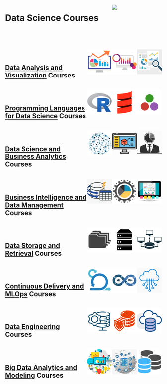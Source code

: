 <a href="https://udemy.com/"><img align="right" width="160" src="/logos/udemy.png"></img></a>

# Data Science Courses

<br><br>

<br>
<a href="/udemy-courses/data-science/data-analysis-and-visualization.md"><img align="right" width="80" src="https://github.com/cs-MohamedAyman/cs-MohamedAyman/blob/master/logos/data-analytics.png"></img></a>
<a href="/udemy-courses/data-science/data-analysis-and-visualization.md"><img align="right" width="80" src="https://github.com/cs-MohamedAyman/cs-MohamedAyman/blob/master/logos/data-visualization.png"></img></a>
<a href="/udemy-courses/data-science/data-analysis-and-visualization.md"><img align="right" width="80" src="https://github.com/cs-MohamedAyman/cs-MohamedAyman/blob/master/logos/data-analysis.png"></img></a>
<br>

## [Data Analysis and Visualization](/udemy-courses/data-science/data-analysis-and-visualization.md) Courses

<br>
<a href="/udemy-courses/data-science/programming-languages-for-data-science.md"><img align="right" width="80" src="https://github.com/cs-MohamedAyman/cs-MohamedAyman/blob/master/logos/julia.png"></img></a>
<a href="/udemy-courses/data-science/programming-languages-for-data-science.md"><img align="right" width="80" src="https://github.com/cs-MohamedAyman/cs-MohamedAyman/blob/master/logos/scala.png"></img></a>
<a href="/udemy-courses/data-science/programming-languages-for-data-science.md"><img align="right" width="80" src="https://github.com/cs-MohamedAyman/cs-MohamedAyman/blob/master/logos/r.png"></img></a>
<br>

## [Programming Languages for Data Science](/udemy-courses/data-science/programming-languages-for-data-science.md) Courses

<br>
<a href="/udemy-courses/data-science/data-science-and-business-analytics.md"><img align="right" width="80" src="https://github.com/cs-MohamedAyman/cs-MohamedAyman/blob/master/logos/business-analytics.png"></img></a>
<a href="/udemy-courses/data-science/data-science-and-business-analytics.md"><img align="right" width="80" src="https://github.com/cs-MohamedAyman/cs-MohamedAyman/blob/master/logos/computer-modeling.png"></img></a>
<a href="/udemy-courses/data-science/data-science-and-business-analytics.md"><img align="right" width="80" src="https://github.com/cs-MohamedAyman/cs-MohamedAyman/blob/master/logos/data-science.png"></img></a>
<br>

## [Data Science and Business Analytics](/udemy-courses/data-science/data-science-and-business-analytics.md) Courses

<br>
<a href="/udemy-courses/data-science/business-intelligence-and-data-management.md"><img align="right" width="80" src="https://github.com/cs-MohamedAyman/cs-MohamedAyman/blob/master/logos/business-intelligence.png"></img></a>
<a href="/udemy-courses/data-science/business-intelligence-and-data-management.md"><img align="right" width="80" src="https://github.com/cs-MohamedAyman/cs-MohamedAyman/blob/master/logos/data-management.png"></img></a>
<a href="/udemy-courses/data-science/business-intelligence-and-data-management.md"><img align="right" width="80" src="https://github.com/cs-MohamedAyman/cs-MohamedAyman/blob/master/logos/data-modeling.png"></img></a>
<br>

## [Business Intelligence and Data Management](/udemy-courses/data-science/business-intelligence-and-data-management.md) Courses

<br>
<a href="/udemy-courses/data-science/data-storage-and-retrieval.md"><img align="right" width="80" src="https://github.com/cs-MohamedAyman/cs-MohamedAyman/blob/master/logos/distributed-database.png"></img></a>
<a href="/udemy-courses/data-science/data-storage-and-retrieval.md"><img align="right" width="80" src="https://github.com/cs-MohamedAyman/cs-MohamedAyman/blob/master/logos/data-storage.png"></img></a>
<a href="/udemy-courses/data-science/data-storage-and-retrieval.md"><img align="right" width="80" src="https://github.com/cs-MohamedAyman/cs-MohamedAyman/blob/master/logos/file-organization.png"></img></a>
<br>

## [Data Storage and Retrieval](/udemy-courses/data-science/data-storage-and-retrieval.md) Courses

<br>
<a href="/udemy-courses/data-science/continuous-delivery-and-mlops.md"><img align="right" width="80" src="https://github.com/cs-MohamedAyman/cs-MohamedAyman/blob/master/logos/cloud-computing.png"></img></a>
<a href="/udemy-courses/data-science/continuous-delivery-and-mlops.md"><img align="right" width="80" src="https://github.com/cs-MohamedAyman/cs-MohamedAyman/blob/master/logos/mlops.png"></img></a>
<a href="/udemy-courses/data-science/continuous-delivery-and-mlops.md"><img align="right" width="80" src="https://github.com/cs-MohamedAyman/cs-MohamedAyman/blob/master/logos/systems-development-methodologies.png"></img></a>
<br>

## [Continuous Delivery and MLOps](/udemy-courses/data-science/continuous-delivery-and-mlops.md) Courses

<br>
<a href="/udemy-courses/data-science/data-engineering.md"><img align="right" width="80" src="https://github.com/cs-MohamedAyman/cs-MohamedAyman/blob/master/logos/cloud-database.png"></img></a>
<a href="/udemy-courses/data-science/data-engineering.md"><img align="right" width="80" src="https://github.com/cs-MohamedAyman/cs-MohamedAyman/blob/master/logos/data-governance.png"></img></a>
<a href="/udemy-courses/data-science/data-engineering.md"><img align="right" width="80" src="https://github.com/cs-MohamedAyman/cs-MohamedAyman/blob/master/logos/data-engineering.png"></img></a>
<br>

## [Data Engineering](/udemy-courses/data-science/data-engineering.md) Courses

<br>
<a href="/udemy-courses/data-science/big-data-analytics-and-modeling.md"><img align="right" width="80" src="https://github.com/cs-MohamedAyman/cs-MohamedAyman/blob/master/logos/database-systems.png"></img></a>
<a href="/udemy-courses/data-science/big-data-analytics-and-modeling.md"><img align="right" width="80" src="https://github.com/cs-MohamedAyman/cs-MohamedAyman/blob/master/logos/big-data-modeling.png"></img></a>
<a href="/udemy-courses/data-science/big-data-analytics-and-modeling.md"><img align="right" width="80" src="https://github.com/cs-MohamedAyman/cs-MohamedAyman/blob/master/logos/big-data-analytics.png"></img></a>
<br>

## [Big Data Analytics and Modeling](/udemy-courses/data-science/big-data-analytics-and-modeling.md) Courses
